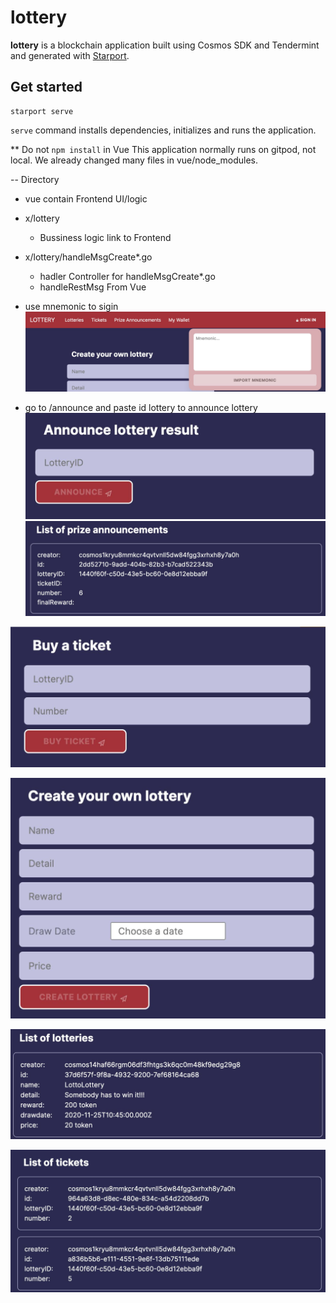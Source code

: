 # lottery

**lottery** is a blockchain application built using Cosmos SDK and Tendermint and generated with [Starport](https://github.com/tendermint/starport).

## Get started

```
starport serve
```

`serve` command installs dependencies, initializes and runs the application.

** Do not `npm install` in Vue
This application normally runs on gitpod, not local. We already changed many files in vue/node_modules.

-- Directory 
  - vue 
    contain Frontend UI/logic
  - x/lottery 
    - Bussiness logic link to Frontend
  - x/lottery/handleMsgCreate*.go
    - hadler Controller for handleMsgCreate*.go
    - handleRestMsg From Vue

- use mnemonic to sigin
![alt text](https://github.com/ppalineee/lottery/blob/main/pic/signin.png)

- go to /announce and paste id lottery to announce lottery
![alt text](https://github.com/ppalineee/lottery/blob/main/pic/announce.png)
![alt text](https://github.com/ppalineee/lottery/blob/main/pic/announcelist.png)

![alt text](https://github.com/ppalineee/lottery/blob/main/pic/buyticket.png)

![alt text](https://github.com/ppalineee/lottery/blob/main/pic/createlottery.png)

![alt text](https://github.com/ppalineee/lottery/blob/main/pic/lotterylist.png)



![alt text](https://github.com/ppalineee/lottery/blob/main/pic/ticketlist.png)
